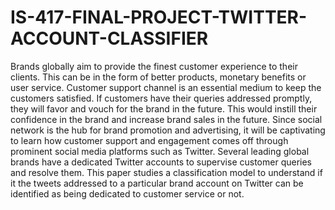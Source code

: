 # IS-417-FINAL-PROJECT-TWITTER-ACCOUNT-CLASSIFIER


Brands globally aim to provide the finest customer experience to their clients. This can be in the form of better products, monetary benefits or user service. Customer support channel is an essential medium to keep the customers satisfied. If customers have their queries addressed promptly, they will favor and vouch for the brand in the future. This would instill their confidence in the brand and increase brand sales in the future. Since social network is the hub for brand promotion and advertising, it will be captivating to learn how customer support and engagement comes off through prominent social media platforms such as Twitter. Several leading global brands have a dedicated Twitter accounts to supervise customer queries and resolve them. This paper studies a classification model to understand if it the tweets addressed to a particular brand account on Twitter can be identified as being dedicated to customer service or not.
